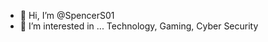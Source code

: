 - 👋 Hi, I’m @SpencerS01
- 👀 I’m interested in ... Technology, Gaming, Cyber Security
<!--- - 🌱 I’m currently learning ...
- 💞️ I’m looking to collaborate on ...
- 📫 How to reach me ...

<!---
SpencerS01/SpencerS01 is a ✨ special ✨ repository because its `README.md` (this file) appears on your GitHub profile.
You can click the Preview link to take a look at your changes.
--->
